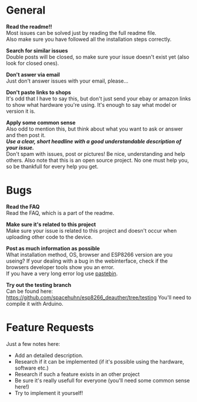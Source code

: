 # General

**Read the readme!!**  
Most issues can be solved just by reading the full readme file.  
Also make sure you have followed all the installation steps correctly.

**Search for similar issues**  
Double posts will be closed, so make sure your issue doesn't exist yet (also look for closed ones).

**Don't aswer via email**  
Just don't answer issues with your email, please...

**Don't paste links to shops**  
It's odd that I have to say this, but don't just send your ebay or amazon links to show what hardware you're using.
It's enough to say what model or version it is.

**Apply some common sense**  
Also odd to mention this, but think about what you want to ask or answer and then post it.  
***Use a clear, short headline with a good understandable description of your issue.***  
Don't spam with issues, post or pictures! Be nice, understanding and help others. 
Also note that this is an open source project. No one must help you, so be thankfull for every help you get.

# Bugs

**Read the FAQ**  
Read the FAQ, which is a part of the readme.

**Make sure it's related to this project**  
Make sure your issue is related to this project and doesn't occur when uploading other code to the device.

**Post as much information as possible**  
What installation method, OS, browser and ESP8266 version are you useing?
If your dealing with a bug in the webinterface, check if the browsers developer tools show you an error.  
If you have a very long error log use [pastebin](http://pastebin.com/).  

**Try out the testing branch**  
Can be found here: https://github.com/spacehuhn/esp8266_deauther/tree/testing
You'll need to compile it with Arduino.

# Feature Requests

Just a few notes here:
- Add an detailed description.
- Research if it can be implemented (if it's possible using the hardware, software etc.)
- Research if such a feature exists in an other project
- Be sure it's really usefull for everyone (you'll need some common sense here!)
- Try to implement it yourself!
